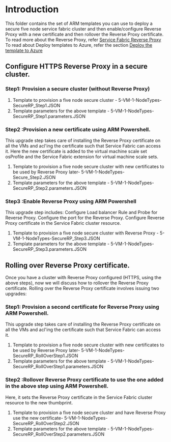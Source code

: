 
# Introduction

This folder contains the set of ARM templates  you can use to deploy a secure five node service fabric cluster and then enable/configure Reverse Proxy with a new certificate and then rollover the Reverse Proxy certificate.
To read more about the Reverse Proxy, refer [Service Fabric Reverse Proxy](https://docs.microsoft.com/azure/service-fabric/service-fabric-reverseproxy)
To read about Deploy templates to Azure, refer the section [Deploy the template to Azure](https://docs.microsoft.com/azure/service-fabric/service-fabric-cluster-security-update-certs-azure)

## Configure HTTPS Reverse Proxy in a secure cluster.

### Step1: Provision a secure cluster (without Reverse Proxy)
1. Template to provision a five node secure cluster - 5-VM-1-NodeTypes-SecureRP_Step1.JSON 
2. Template parameters for the above template - 5-VM-1-NodeTypes-SecureRP_Step1.parameters.JSON 


### Step2 :Provision a new certificate using ARM Powershell. 
This upgrade step takes care of installing the Reverse Proxy certificate on all the VMs and acl'ing the certificate such that Service Fabric can access it.
Here the new certificate is added to the virtual machine scale set osProfile and the Service Fabric extension for virtual machine scale sets.

1. Template to provision a five node secure cluster with new certificates to be used by Reverse Proxy later- 5-VM-1-NodeTypes-Secure_Step2.JSON 
2. Template parameters for the above template - 5-VM-1-NodeTypes-SecureRP_Step2.parameters.JSON 

### Step3 :Enable Reverse Proxy using ARM Powershell
This upgrade step includes: 
    Configure Load balancer Rule and Probe for Reverse Proxy.
    Configure the port for the Reverse Proxy.
    Configure Reverse Proxy certificate in the Service Fabric cluster resource.

1. Template to provision a five node secure cluster with Reverse Proxy - 5-VM-1-NodeTypes-SecureRP_Step3.JSON 
2. Template parameters for the above template - 5-VM-1-NodeTypes-SecureRP_Step3.parameters.JSON 

## Rolling over Reverse Proxy certificate.
Once you have a cluster with Reverse Proxy configured (HTTPS, using the above steps), now we will discuss how to rollover the Reverse Proxy certificate.
Rolling over the Reverse Proxy certificate involves issuing two upgrades:

### Step1: Provision a second certificate for Reverse Proxy using ARM Powershell. 

This upgrade step takes care of installing the Reverse Proxy certificate on all the VMs and acl'ing the certificate such that Service Fabric can access it.

1. Template to provision a five node secure cluster with new certificates to be used by Reverse Proxy later- 5-VM-1-NodeTypes-SecureRP_RollOverStep1.JSON 
2. Template parameters for the above template - 5-VM-1-NodeTypes-SecureRP_RollOverStep1.parameters.JSON 


### Step2 :Rollover Reverse Proxy certificate to use the one added in the above step using ARM Powershell. 
Here, it sets the Reverse Proxy certificate in the Service Fabric cluster resource to the new thumbprint.

1. Template to provision a five node secure cluster and have Reverse Proxy use the new certificate- 5-VM-1-NodeTypes-SecureRP_RollOverStep2.JSON 
2. Template parameters for the above template - 5-VM-1-NodeTypes-SecureRP_RollOverStep2.parameters.JSON 
